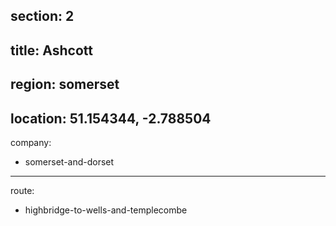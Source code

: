 section: 2
----
title: Ashcott
----
region: somerset
----
location: 51.154344, -2.788504
----
company:
- somerset-and-dorset
----
route:
- highbridge-to-wells-and-templecombe
